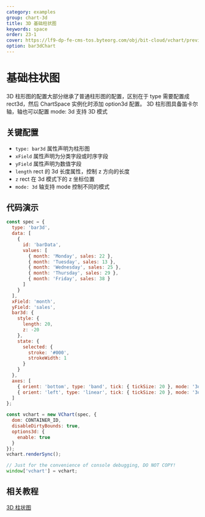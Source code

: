 ```yaml
---
category: examples
group: chart-3d
title: 3D 基础柱状图
keywords: space
order: 23-1
cover: https://lf9-dp-fe-cms-tos.byteorg.com/obj/bit-cloud/vchart/preview/chart-3d/bar3d.png
option: bar3dChart
---
```


# 基础柱状图

3D 柱形图的配置大部分继承了普通柱形图的配置，区别在于 type 需要配置成 rect3d，然后 ChartSpace 实例化时添加 option3d 配置。
3D 柱形图具备笛卡尔轴，轴也可以配置 mode: 3d 支持 3D 模式

## 关键配置

- `type: bar3d` 属性声明为柱形图
- `xField` 属性声明为分类字段或时序字段
- `yField` 属性声明为数值字段
- `length` rect 的 3d 长度属性，控制 z 方向的长度
- `z` rect 在 3d 模式下的 z 坐标位置
- `mode: 3d` 轴支持 mode 控制不同的模式

## 代码演示

```javascript livedemo
const spec = {
  type: 'bar3d',
  data: [
    {
      id: 'barData',
      values: [
        { month: 'Monday', sales: 22 },
        { month: 'Tuesday', sales: 13 },
        { month: 'Wednesday', sales: 25 },
        { month: 'Thursday', sales: 29 },
        { month: 'Friday', sales: 38 }
      ]
    }
  ],
  xField: 'month',
  yField: 'sales',
  bar3d: {
    style: {
      length: 20,
      z: -20
    },
    state: {
      selected: {
        stroke: '#000',
        strokeWidth: 1
      }
    }
  },
  axes: [
    { orient: 'bottom', type: 'band', tick: { tickSize: 20 }, mode: '3d' },
    { orient: 'left', type: 'linear', tick: { tickSize: 20 }, mode: '3d' }
  ]
};

const vchart = new VChart(spec, {
  dom: CONTAINER_ID,
  disableDirtyBounds: true,
  options3d: {
    enable: true
  }
});
vchart.renderSync();

// Just for the convenience of console debugging, DO NOT COPY!
window['vchart'] = vchart;
```

## 相关教程

[3D 柱状图](link)
